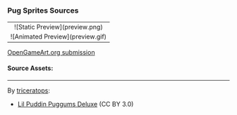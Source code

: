 ### Pug Sprites Sources

<table style="border: 0px;">
  <tr style="border: 0px;">
    <td style="border: 0px; vertical-align: top; text-align: center;">
      ![Static Preview](preview.png)
    </td>
  </tr>
  <tr style="border: 0px;">
    <td style="border: 0px; vertical-align: top; text-align: center;">
      ![Animated Preview](preview.gif)
    </td>
  </tr>
</table>


[OpenGameArt.org submission](https://opengameart.org/node/83745)

#### Source Assets:
---

By [triceratops](https://opengameart.org/users/triceratops):
- [Lil Puddin Puggums Deluxe](https://opengameart.org/node/55254) (CC BY 3.0)
